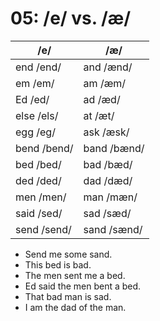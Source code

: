 # 05: /e/ vs. /æ/

|/e/|/æ/|
|----|---|
|end /end/|and /ænd/|
|em /em/|am /æm/|
|Ed /ed/|ad /æd/|
|else /els/|at /æt/|
|egg /eg/|ask /æsk/|
|bend /bend/|band /bænd/|
|bed /bed/|bad /bæd/|
|ded /ded/|dad /dæd/|
|men /men/|man /mæn/|
|said /sed/|sad /sæd/|
|send /send/|sand /sænd/|

- Send me some sand.
- This bed is bad.
- The men sent me a bed.
- Ed said the men bent a bed.
- That bad man is sad.
- I am the dad of the man.


